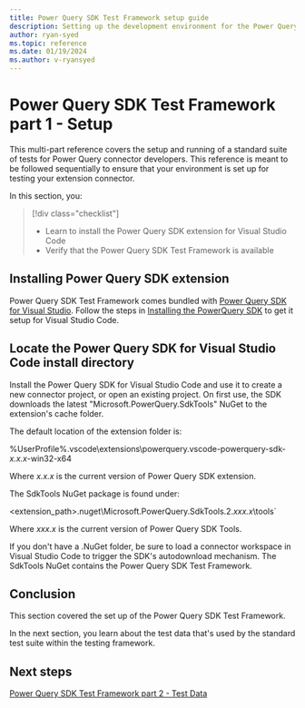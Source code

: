```yaml
---
title: Power Query SDK Test Framework setup guide
description: Setting up the development environment for the Power Query SDK Test Framework
author: ryan-syed
ms.topic: reference
ms.date: 01/19/2024
ms.author: v-ryansyed
---
```


# Power Query SDK Test Framework part 1 - Setup

This multi-part reference covers the setup and running of a standard suite of tests for Power Query connector developers. This reference is meant to be followed sequentially to ensure that your environment is set up for testing your extension connector.

In this section, you:

> [!div class="checklist"]
>
> * Learn to install the Power Query SDK extension for Visual Studio Code
> * Verify that the Power Query SDK Test Framework is available

## Installing Power Query SDK extension

Power Query SDK Test Framework comes bundled with [Power Query SDK for Visual Studio](https://aka.ms/powerquerysdk). Follow the steps in [Installing the PowerQuery SDK](./../install-sdk.md#installing-the-power-query-sdk) to get it setup for Visual Studio Code.

## Locate the Power Query SDK for Visual Studio Code install directory

Install the Power Query SDK for Visual Studio Code and use it to create a new connector project, or open an existing project. On first use, the SDK downloads the latest "Microsoft.PowerQuery.SdkTools" NuGet to the extension's cache folder.

The default location of the extension folder is:

%UserProfile%\.vscode\extensions\powerquery.vscode-powerquery-sdk-*x.x.x*-win32-x64

Where *x.x.x* is the current version of Power Query SDK extension.

The SdkTools NuGet package is found under:

\<extension_path>\.nuget\Microsoft.PowerQuery.SdkTools.2.*xxx.x*\tools`

Where *xxx.x* is the current version of Power Query SDK Tools.

If you don't have a .NuGet folder, be sure to load a connector workspace in Visual Studio Code to trigger the SDK's autodownload mechanism. The SdkTools NuGet contains the Power Query SDK Test Framework.

## Conclusion

This section covered the set up of the Power Query SDK Test Framework.

In the next section, you learn about the test data that's used by the standard test suite within the testing framework.

## Next steps

[Power Query SDK Test Framework part 2 - Test Data](./2-data.md)
